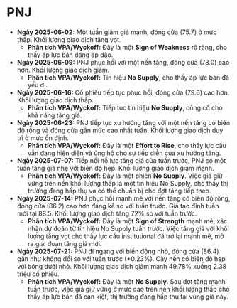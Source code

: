 # PNJ

- **Ngày 2025-06-02:** Một tuần giảm giá mạnh, đóng cửa (75.7) ở mức thấp. Khối lượng giao dịch tăng vọt.
    - **Phân tích VPA/Wyckoff:** Đây là một **Sign of Weakness** rõ ràng, cho thấy áp lực bán đang áp đảo.
- **Ngày 2025-06-09:** PNJ phục hồi với một nến tăng, đóng cửa (78.0) cao hơn. Khối lượng giao dịch giảm.
    - **Phân tích VPA/Wyckoff:** Tín hiệu **No Supply**, cho thấy áp lực bán đã yếu đi.
- **Ngày 2025-06-16:** Cổ phiếu tiếp tục phục hồi, đóng cửa (79.6) cao hơn. Khối lượng giao dịch thấp.
    - **Phân tích VPA/Wyckoff:** Tiếp tục tín hiệu **No Supply**, củng cố cho khả năng tăng giá.
- **Ngày 2025-06-23:** PNJ tiếp tục xu hướng tăng với một nến tăng có biên độ rộng và đóng cửa gần mức cao nhất tuần. Khối lượng giao dịch duy trì ở mức ổn định.
    - **Phân tích VPA/Wyckoff:** Đây là một **Effort to Rise**, cho thấy lực cầu vẫn đang hiện diện và ủng hộ cho sự tiếp diễn của xu hướng tăng.
- **Ngày 2025-07-07:** Tiếp nối nỗ lực tăng giá của tuần trước, PNJ có một tuần tăng giá nhẹ với biên độ hẹp. Khối lượng giao dịch giảm mạnh.
    - **Phân tích VPA/Wyckoff:** Đây là một phiên **No Supply**. Việc giá giữ vững trên nền khối lượng thấp là một tín hiệu No Supply, cho thấy thị trường đang hấp thụ và có thể chuẩn bị cho đợt tăng tiếp theo.
- **Ngày 2025-07-14:** PNJ phục hồi mạnh mẽ với nến tăng có biên độ rộng, đóng cửa (86.2) cao hơn đáng kể so với tuần trước. Giá tạo đỉnh tuần mới tại 88.5. Khối lượng giao dịch tăng 72% so với tuần trước.
    - **Phân tích VPA/Wyckoff:** Đây là một **Sign of Strength** mạnh mẽ, xác nhận dự đoán từ tín hiệu No Supply tuần trước. Việc tăng giá với khối lượng tăng vọt cho thấy lực cầu institutional đã trở lại mạnh mẽ, mở ra giai đoạn tăng giá mới.
- **Ngày 2025-07-21:** PNJ đi ngang với biến động nhỏ, đóng cửa (86.4) gần như không đổi so với tuần trước (+0.23%). Cây nến có biên độ hẹp với bóng dưới nhỏ. Khối lượng giao dịch giảm mạnh 49.78% xuống 2.38 triệu cổ phiếu.
    - **Phân tích VPA/Wyckoff:** Đây là một **No Supply**. Sau đợt tăng mạnh tuần trước, việc giá giữ vững ở mức cao trên nền khối lượng thấp cho thấy áp lực bán đã cạn kiệt, thị trường đang hấp thụ tại vùng giá này.


